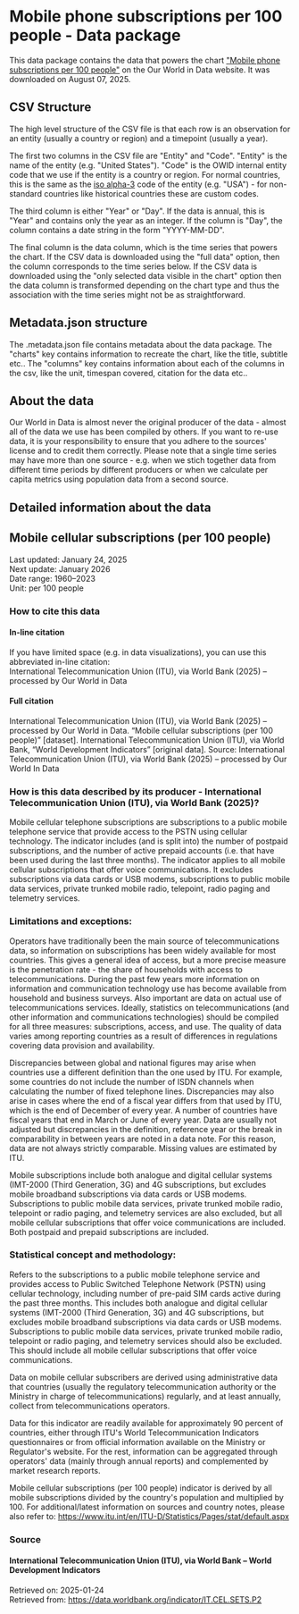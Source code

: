 # Mobile phone subscriptions per 100 people - Data package

This data package contains the data that powers the chart ["Mobile phone subscriptions per 100 people"](https://ourworldindata.org/grapher/mobile-cellular-subscriptions-per-100-people) on the Our World in Data website. It was downloaded on August 07, 2025.

## CSV Structure

The high level structure of the CSV file is that each row is an observation for an entity (usually a country or region) and a timepoint (usually a year).

The first two columns in the CSV file are "Entity" and "Code". "Entity" is the name of the entity (e.g. "United States"). "Code" is the OWID internal entity code that we use if the entity is a country or region. For normal countries, this is the same as the [iso alpha-3](https://en.wikipedia.org/wiki/ISO_3166-1_alpha-3) code of the entity (e.g. "USA") - for non-standard countries like historical countries these are custom codes.

The third column is either "Year" or "Day". If the data is annual, this is "Year" and contains only the year as an integer. If the column is "Day", the column contains a date string in the form "YYYY-MM-DD".

The final column is the data column, which is the time series that powers the chart. If the CSV data is downloaded using the "full data" option, then the column corresponds to the time series below. If the CSV data is downloaded using the "only selected data visible in the chart" option then the data column is transformed depending on the chart type and thus the association with the time series might not be as straightforward.

## Metadata.json structure

The .metadata.json file contains metadata about the data package. The "charts" key contains information to recreate the chart, like the title, subtitle etc.. The "columns" key contains information about each of the columns in the csv, like the unit, timespan covered, citation for the data etc..

## About the data

Our World in Data is almost never the original producer of the data - almost all of the data we use has been compiled by others. If you want to re-use data, it is your responsibility to ensure that you adhere to the sources' license and to credit them correctly. Please note that a single time series may have more than one source - e.g. when we stich together data from different time periods by different producers or when we calculate per capita metrics using population data from a second source.

## Detailed information about the data


## Mobile cellular subscriptions (per 100 people)
Last updated: January 24, 2025  
Next update: January 2026  
Date range: 1960–2023  
Unit: per 100 people  


### How to cite this data

#### In-line citation
If you have limited space (e.g. in data visualizations), you can use this abbreviated in-line citation:  
International Telecommunication Union (ITU), via World Bank (2025) – processed by Our World in Data

#### Full citation
International Telecommunication Union (ITU), via World Bank (2025) – processed by Our World in Data. “Mobile cellular subscriptions (per 100 people)” [dataset]. International Telecommunication Union (ITU), via World Bank, “World Development Indicators” [original data].
Source: International Telecommunication Union (ITU), via World Bank (2025) – processed by Our World In Data

### How is this data described by its producer - International Telecommunication Union (ITU), via World Bank (2025)?
Mobile cellular telephone subscriptions are subscriptions to a public mobile telephone service that provide access to the PSTN using cellular technology. The indicator includes (and is split into) the number of postpaid subscriptions, and the number of active prepaid accounts (i.e. that have been used during the last three months). The indicator applies to all mobile cellular subscriptions that offer voice communications. It excludes subscriptions via data cards or USB modems, subscriptions to public mobile data services, private trunked mobile radio, telepoint, radio paging and telemetry services.

### Limitations and exceptions:
Operators have traditionally been the main source of telecommunications data, so information on subscriptions has been widely available for most countries. This gives a general idea of access, but a more precise measure is the penetration rate - the share of households with access to telecommunications. During the past few years more information on information and communication technology use has become available from household and business surveys. Also important are data on actual use of telecommunications services. Ideally, statistics on telecommunications (and other information and communications technologies) should be compiled for all three measures: subscriptions, access, and use. The quality of data varies among reporting countries as a result of differences in regulations covering data provision and availability.

Discrepancies between global and national figures may arise when countries use a different definition than the one used by ITU. For example, some countries do not include the number of ISDN channels when calculating the number of fixed telephone lines. Discrepancies may also arise in cases where the end of a fiscal year differs from that used by ITU, which is the end of December of every year. A number of countries have fiscal years that end in March or June of every year. Data are usually not adjusted but discrepancies in the definition, reference year or the break in comparability in between years are noted in a data note. For this reason, data are not always strictly comparable. Missing values are estimated by ITU.

Mobile subscriptions include both analogue and digital cellular systems (IMT-2000 (Third Generation, 3G) and 4G subscriptions, but excludes mobile broadband subscriptions via data cards or USB modems. Subscriptions to public mobile data services, private trunked mobile radio, telepoint or radio paging, and telemetry services are also excluded, but all mobile cellular subscriptions that offer voice communications are included. Both postpaid and prepaid subscriptions are included.

### Statistical concept and methodology:
Refers to the subscriptions to a public mobile telephone service and provides access to Public Switched Telephone Network (PSTN) using cellular technology, including number of pre-paid SIM cards active during the past three months. This includes both analogue and digital cellular systems (IMT-2000 (Third Generation, 3G) and 4G subscriptions, but excludes mobile broadband subscriptions via data cards or USB modems. Subscriptions to public mobile data services, private trunked mobile radio, telepoint or radio paging, and telemetry services should also be excluded. This should include all mobile cellular subscriptions that offer voice communications.

Data on mobile cellular subscribers are derived using administrative data that countries (usually the regulatory telecommunication authority or the Ministry in charge of telecommunications) regularly, and at least annually, collect from telecommunications operators.

Data for this indicator are readily available for approximately 90 percent of countries, either through ITU's World Telecommunication Indicators questionnaires or from official information available on the Ministry or Regulator's website. For the rest, information can be aggregated through operators' data (mainly through annual reports) and complemented by market research reports.

Mobile cellular subscriptions (per 100 people) indicator is derived by all mobile subscriptions divided by the country's population and multiplied by 100. For additional/latest information on sources and country notes, please also refer to: https://www.itu.int/en/ITU-D/Statistics/Pages/stat/default.aspx

### Source

#### International Telecommunication Union (ITU), via World Bank – World Development Indicators
Retrieved on: 2025-01-24  
Retrieved from: https://data.worldbank.org/indicator/IT.CEL.SETS.P2  


    